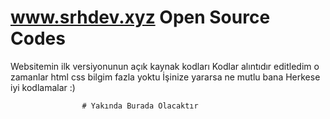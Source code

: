 # www.srhdev.xyz Open Source Codes



Websitemin ilk versiyonunun açık kaynak kodları 
Kodlar alıntıdır editledim o zamanlar html css bilgim fazla yoktu
İşinize yararsa ne mutlu bana 
Herkese iyi kodlamalar :)



                    # Yakında Burada Olacaktır

